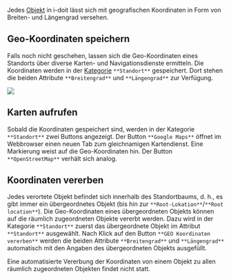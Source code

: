 Jedes [Objekt](/display/de/Struktur+der+IT-Dokumentation) in i-doit lässt sich mit geografischen Koordinaten in Form von Breiten- und Längengrad versehen.

Geo-Koordinaten speichern
-------------------------

Falls noch nicht geschehen, lassen sich die Geo-Koordinaten eines Standorts über diverse Karten- und Navigationsdienste ermitteln. Die Koordinaten werden in der [Kategorie](/display/de/Struktur+der+IT-Dokumentation) `**Standort**` gespeichert. Dort stehen die beiden Attribute `**Breitengrad**` und `**Längengrad**` zur Verfügung.

![](/download/attachments/30441500/de_geo-koordinaten.png?version=1&modificationDate=1492690466695&api=v2&effects=drop-shadow)

Karten aufrufen
---------------

Sobald die Koordinaten gespeichert sind, werden in der Kategorie `**Standort**` zwei Buttons angezeigt. Der Button `**Google Maps**` öffnet im Webbrowser einen neuen Tab zum gleichnamigen Kartendienst. Eine Markierung weist auf die Geo-Koordinaten hin. Der Button `**OpenStreetMap**` verhält sich analog.

Koordinaten vererben
--------------------

Jedes verortete Objekt befindet sich innerhalb des Standortbaums, d. h., es gibt immer ein übergeordnetes Objekt (bis hin zur `**Root-Lokation**`/`**Root location**`). Die Geo-Koordinaten eines übergeordneten Objekts können auf die räumlich zugeordneten Objekte vererbt werden. Dazu wird in der Kategorie `**Standort**` zuerst das übergeordnete Objekt im Attribut `**Standort**` ausgewählt. Nach Klick auf den Button `**GEO Koordinaten vererben**` werden die beiden Attribute `**Breitengrad**` und `**Längengrad**` automatisch mit den Angaben des übergeordneten Objekts ausgefüllt.

Eine automatisierte Vererbung der Koordinaten von einem Objekt zu allen räumlich zugeordneten Objekten findet nicht statt.